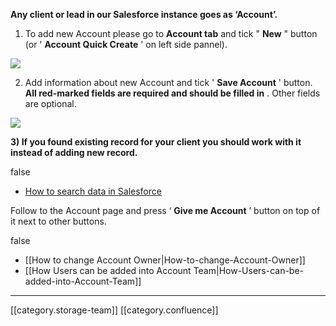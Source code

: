  **Any client or lead in our Salesforce instance goes as ‘Account’.** 

1) To add new Account please go to **Account tab**  and tick " **New** " button (or ' **Account Quick Create** ' on left side pannel). 

![](images/storage/Untitled.png)

2) Add information about new Account and tick ' **Save Account** ' button.  **All red-marked fields are required and should be filled in** . Other fields are optional.

![](images/storage/image2020-11-24_23-15-50.png)

 **3) If you found existing record for your client you should work with it instead of adding new record.** 

false
* [How to search data in Salesforce](http://wiki/display/IT/How+to+search+data+in+Salesforce)

Follow to the Account page and press ‘ **Give me Account** ’ button on top of it next to other buttons. 

false
* [[How to change Account Owner|How-to-change-Account-Owner]] 
* [[How Users can be added into Account Team|How-Users-can-be-added-into-Account-Team]]





*****

[[category.storage-team]] 
[[category.confluence]] 
